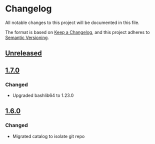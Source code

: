 # Changelog

All notable changes to this project will be documented in this file.

The format is based on [Keep a Changelog](https://keepachangelog.com/en/1.0.0/),
and this project adheres to [Semantic Versioning](https://semver.org/spec/v2.0.0.html).

## [Unreleased]

## [1.7.0]

### Changed

- Upgraded bashlib64 to 1.23.0

## [1.6.0]

### Changed

- Migrated catalog to isolate git repo

[Unreleased]: https://github.com/serdigital64/codeskel64/compare/1.7.0...HEAD
[1.7.0]: https://github.com/serdigital64/codeskel64/compare/1.6.0...1.7.0
[1.6.0]: https://github.com/serdigital64/codeskel64/releases/tag/1.6.0
